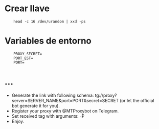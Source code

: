# Crear llave
```
    head -c 16 /dev/urandom | xxd -ps
```
# Variables de entorno
```
    PROXY_SECRET=
    PORT_EST=
    PORT=
```
# ...

- Generate the link with following schema: tg://proxy?server=SERVER_NAME&port=PORT&secret=SECRET (or let the official bot generate it for you).
- Register your proxy with @MTProxybot on Telegram.
- Set received tag with arguments: -P <proxy tag>
- Enjoy.

